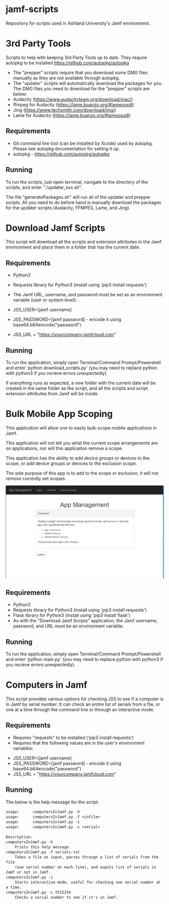 # jamf-scripts
Repository for scripts used in Ashland University's Jamf environment.

# 3rd Party Tools
Scripts to help with keeping 3rd Party Tools up to date. 
They require autopkg to be installed https://github.com/autopkg/autopkg

* The "prepper" scripts require that you download some DMG files manually as they are not available through autopkg. 
* The "updater" scripts will automatically download the packages for you.
The DMG files you need to download for the "prepper" scripts are below:
* Audacity (https://www.audacityteam.org/download/mac/)
* ffmpeg for Audacity (https://lame.buanzo.org/#lameosxdl)
* Jing (https://www.techsmith.com/download/jing/)
* Lame for Audacity (https://lame.buanzo.org/#lameosxdl)

## Requirements
* Git command line tool (can be installed by Xcode) used by autopkg. Please see autopkg documentation for setting it up. 
* autopkg - https://github.com/autopkg/autopkg

## Running
To run the scripts, just open terminal, navigate to the directory of the scripts, and enter "./updater_xxx.sh". 

The file "generatePackages.sh" will run all of the updater and prepper scripts. All you need to do before hand is manually download the packages for the updater scripts (Audacity, FFMPEG, Lame, and Jing).

# Download Jamf Scripts
This script will download all the scripts and extension attributes in the Jamf environment and place them in a folder that has the current date. 
## Requirements
* Python3
* Requests library for Python3 (install using 'pip3 install requests')
* The Jamf URL, username, and password must be set as an environment variable (user or system level):

* JSS_USER=[jamf username]
* JSS_PASSWORD=[jamf password] - encode it using base64.b64encode("password")
* JSS_URL = "https://yourcompany.jamfcloud.com"
## Running
To run the application, simply open Terminal/Command Prompt/Powershell and enter 'python download_scripts.py' (you may need to replace python with python3 if you recieve errors unexpectedly). 

If everything runs as expected, a new folder with the current date will be created in the same folder as the script, and all the scripts and script extension attributes from Jamf will be inside. 

# Bulk Mobile App Scoping
This application will allow one to easily bulk-scope mobile applications in Jamf. 

This application will not tell you what the current scope arrangements are on applications, nor will this application remove a scope. 

This application has the ability to add device groups or devices to the scope, or add device groups or devices to the exclusion scope. 

The sole purpose of this app is to add to the scope or exclusion, it will not remove currently set scopes. 

![App Index Screen](Bulk%20Mobile%20App%20Scoping/image.png?raw=true)

## Requirements
* Python3
* Requests library for Python3 (install using 'pip3 install requests')
* Flask library for Python3 (install using 'pip3 install flask')
* As with the "Download Jamf Scripts" application, the Jamf username, password, and URL must be an environment variable. 
## Running
To run the application, simply open Terminal/Command Prompt/Powershell and enter 'python main.py' (you may need to replace python with python3 if you recieve errors unexpectedly). 

# Computers in Jamf
This script provides various options for checking JSS to see if a computer is in Jamf by serial number.
It can check an entire list of serials from a file, or one at a time through the command line
or through an interactive mode.

## Requirements
* Requires "requests" to be installed ('pip3 install requests')
* Requires that the following values are in the user's environment variables:
- JSS_USER=[jamf username]
- JSS_PASSWORD=[jamf password] - encode it using base64.b64encode("password")
- JSS_URL = "https://yourcompany.jamfcloud.com"

## Running
The below is the help message for the script. 
```
usage:      computersInJamf.py -h
usage:      computersInJamf.py -f <infile>
usage:      computersInJamf.py -i
usage:      computersInJamf.py -c <serial>

Description:
computersInJamf.py -h
    Prints this help message.
computersInJamf.py -f serials.txt
    Takes a file as input, parses through a list of serials from the file
    (one serial number on each line), and ouputs list of serials in Jamf or not in Jamf.
computersInJamf.py -i
    Starts interactive mode, useful for checking one serial number at a time.
computersInJamf.py -c XYZ1234
    Checks a serial number to see if it's in Jamf.
```
